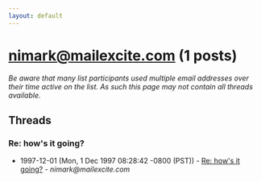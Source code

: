 ```yaml
---
layout: default
---
```


# nimark@mailexcite.com (1 posts)

_Be aware that many list participants used multiple email addresses over their time active on the list. As such this page may not contain all threads available._

## Threads

### Re: how's it going?
+ 1997-12-01 (Mon, 1 Dec 1997 08:28:42 -0800 (PST)) - [Re: how's it going?](/archive/1997/12/c0fd6315e064a892e7adfcc99ddd183e2f4057801f98c59c91b77b4fd58687ca) - _nimark@mailexcite.com_

